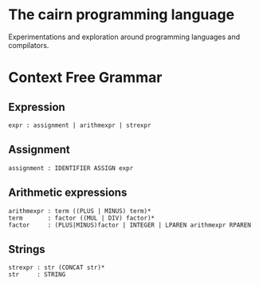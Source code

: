 # The cairn programming language

Experimentations and exploration around programming languages and compilators.

# Context Free Grammar

## Expression

```
expr : assignment | arithmexpr | strexpr
```

## Assignment

```
assignment : IDENTIFIER ASSIGN expr
```

## Arithmetic expressions

```
arithmexpr : term ((PLUS | MINUS) term)*
term       : factor ((MUL | DIV) factor)*
factor     : (PLUS|MINUS)factor | INTEGER | LPAREN arithmexpr RPAREN
```

## Strings

```
strexpr : str (CONCAT str)*
str     : STRING
```
